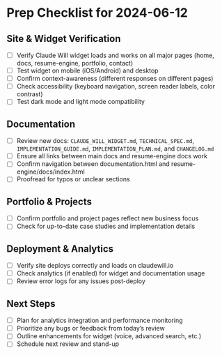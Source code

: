 # Prep Checklist for 2024-06-12

## Site & Widget Verification
- [ ] Verify Claude Will widget loads and works on all major pages (home, docs, resume-engine, portfolio, contact)
- [ ] Test widget on mobile (iOS/Android) and desktop
- [ ] Confirm context-awareness (different responses on different pages)
- [ ] Check accessibility (keyboard navigation, screen reader labels, color contrast)
- [ ] Test dark mode and light mode compatibility

## Documentation
- [ ] Review new docs: `CLAUDE_WILL_WIDGET.md`, `TECHNICAL_SPEC.md`, `IMPLEMENTATION_GUIDE.md`, `IMPLEMENTATION_PLAN.md`, and `CHANGELOG.md`
- [ ] Ensure all links between main docs and resume-engine docs work
- [ ] Confirm navigation between documentation.html and resume-engine/docs/index.html
- [ ] Proofread for typos or unclear sections

## Portfolio & Projects
- [ ] Confirm portfolio and project pages reflect new business focus
- [ ] Check for up-to-date case studies and implementation details

## Deployment & Analytics
- [ ] Verify site deploys correctly and loads on claudewill.io
- [ ] Check analytics (if enabled) for widget and documentation usage
- [ ] Review error logs for any issues post-deploy

## Next Steps
- [ ] Plan for analytics integration and performance monitoring
- [ ] Prioritize any bugs or feedback from today’s review
- [ ] Outline enhancements for widget (voice, advanced search, etc.)
- [ ] Schedule next review and stand-up
